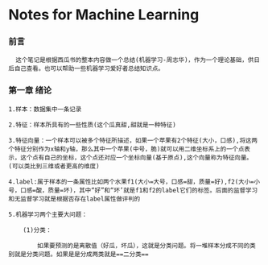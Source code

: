 # Notes for  Machine Learning



### 前言  

	  这个笔记是根据西瓜书的整本内容做一个总结(机器学习-周志华)，作为一个理论基础，供日后自己查看。也可以帮助一些机器学习爱好者总结知识点。



### 第一章 绪论

	1.样本：数据集中一条记录

	2.特征：样本所具有的一些性质(这个瓜真甜,甜就是一种特征)

	3.特征向量：一个样本可以被多个特征所描述，如果一个苹果有2个特征(大小，口感),将这两个特征分别作为x轴和y轴，那么其中一个苹果(中号，脆)就可以用二维坐标系上的一个点表示，这个点有自己的坐标，这个点还对应一个坐标向量(基于原点),这个向量称为特征向量。(可以类比到三维或者更高的维度)

	4.label:属于样本的一条属性比如两个水果f1(大小=大号，口感=甜，质量=好),f2(大小=小号，口感=酸，质量=坏)，其中“好”和“坏’就是f1和f2的label它们的标签。后面的监督学习和无监督学习就是根据否存在label属性做评判的

	5.机器学习两个主要大问题：

		(1)分类：

 			如果要预测的是离散值（好瓜，坏瓜），这就是分类问题。将一堆样本分成不同的类 别就是分类问题。如果是是分成两类就是==二分类==